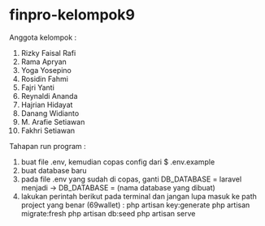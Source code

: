 # finpro-kelompok9

Anggota kelompok :
1. Rizky Faisal Rafi
2. Rama Apryan
3. Yoga Yosepino
4. Rosidin Fahmi
5. Fajri Yanti
6. Reynaldi Ananda
7. Hajrian Hidayat
8. Danang Widianto
9. M. Arafie Setiawan
10. Fakhri Setiawan


Tahapan run program :
1. buat file .env, kemudian copas config dari $ .env.example
2. buat database baru
3. pada file .env yang sudah di copas, ganti DB_DATABASE = laravel menjadi -> DB_DATABASE = (nama database yang dibuat)
4. lakukan perintah berikut pada terminal dan jangan lupa masuk ke path project yang benar (69wallet) :
   php artisan key:generate
   php artisan migrate:fresh
   php artisan db:seed
   php artisan serve
